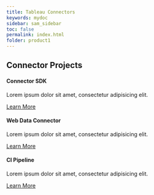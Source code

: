 ```yaml
---
title: Tableau Connectors
keywords: mydoc
sidebar: sam_sidebar
toc: false
permalink: index.html
folder: product1
---
```

<div class="row">
        <div class="col-lg-12">
            <h2 class="page-header">Connector Projects</h2>
        </div>
        <div class="col-md-3 col-sm-6">
            <div class="panel panel-default text-center">
                <div class="panel-heading">
                    <span class="fa-stack fa-5x">
                          <i class="fa fa-circle fa-stack-2x text-primary"></i>
                          <i class="fa fa-tree fa-stack-1x fa-inverse"></i>
                    </span>
                </div>
                <div class="panel-body">
                    <h4>Connector SDK</h4>
                    <p>Lorem ipsum dolor sit amet, consectetur adipisicing elit.</p>
                    <a href="#" class="btn btn-primary">Learn More</a>
                </div>
            </div>
        </div>
        <div class="col-md-3 col-sm-6">
            <div class="panel panel-default text-center">
                <div class="panel-heading">
                    <span class="fa-stack fa-5x">
                          <i class="fa fa-circle fa-stack-2x text-primary"></i>
                          <i class="fa fa-car fa-stack-1x fa-inverse"></i>
                    </span>
                </div>
                <div class="panel-body">
                    <h4>Web Data Connector</h4>
                    <p>Lorem ipsum dolor sit amet, consectetur adipisicing elit.</p>
                    <a href="#" class="btn btn-primary">Learn More</a>
                </div>
            </div>
        </div>
        <div class="col-md-3 col-sm-6">
            <div class="panel panel-default text-center">
                <div class="panel-heading">
                    <span class="fa-stack fa-5x">
                          <i class="fa fa-circle fa-stack-2x text-primary"></i>
                          <i class="fa fa-support fa-stack-1x fa-inverse"></i>
                    </span>
                </div>
                <div class="panel-body">
                    <h4>CI Pipeline</h4>
                    <p>Lorem ipsum dolor sit amet, consectetur adipisicing elit.</p>
                    <a href="#" class="btn btn-primary">Learn More</a>
                </div>
            </div>
        </div>
          <!-- <div class="col-md-3 col-sm-6">
            <div class="panel panel-default text-center">
                <div class="panel-heading">
                    <span class="fa-stack fa-5x">
                          <i class="fa fa-circle fa-stack-2x text-primary"></i>
                          <i class="fa fa-database fa-stack-1x fa-inverse"></i>
                    </span>
                </div>
                <div class="panel-body">
                    <h4>Service Four</h4>
                    <p>Lorem ipsum dolor sit amet, consectetur adipisicing elit.</p>
                    <a href="#" class="btn btn-primary">Learn More</a>
                </div>
            </div>
        </div> -->
    </div>
